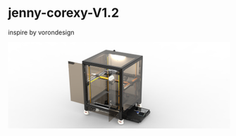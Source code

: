 # jenny-corexy-V1.2
inspire by vorondesign

![alt text](https://github.com/yzyyou/jenny-corexy-V1.2/blob/main/image/preview9.jpg?raw=true)
